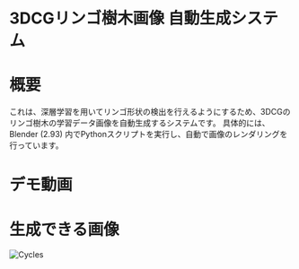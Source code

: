 # 3DCGリンゴ樹木画像 自動生成システム
# 概要
これは、深層学習を用いてリンゴ形状の検出を行えるようにするため、3DCGのリンゴ樹木の学習データ画像を自動生成するシステムです。
具体的には、Blender (2.93) 内でPythonスクリプトを実行し、自動で画像のレンダリングを行っています。

# デモ動画

# 生成できる画像
![Cycles](https://user-images.githubusercontent.com/98790632/154609642-a3ea4864-92b6-466e-af3c-151c2f581357.png)
